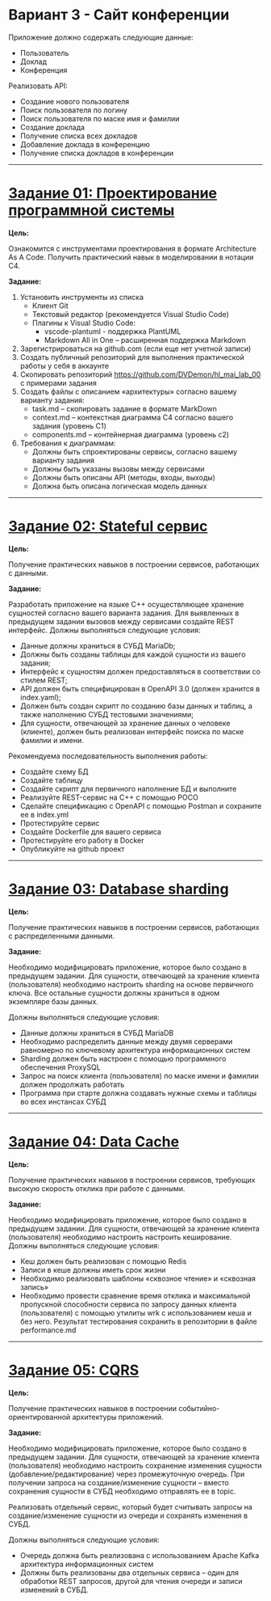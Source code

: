 # Вариант 3 - Сайт конференции

Приложение должно содержать следующие данные:
- Пользователь
- Доклад
- Конференция

Реализовать API:
- Создание нового пользователя
- Поиск пользователя по логину
- Поиск пользователя по маске имя и фамилии
- Создание доклада
- Получение списка всех докладов
- Добавление доклада в конференцию
- Получение списка докладов в конференции

---
# [Задание 01: Проектирование программной системы](./lab1)

**Цель:**

Ознакомится с инструментами проектирования в формате Architecture As A Code.
Получить практический навык в моделировании в нотации C4.

**Задание:**

1. Установить инструменты из списка
    * Клиент Git
    * Текстовый редактор (рекомендуется Visual Studio Code)
    * Плагины к Visual Studio Code:
        - vscode-plantuml - поддержка PlantUML
        - Markdown All in One – расширенная поддержка Markdown
2. Зарегистрироваться на github.com (если еще нет учетной записи)
3. Создать публичный репозиторий для выполнения практической работы у себя в
аккаунте
4. Скопировать репозиторий https://github.com/DVDemon/hl_mai_lab_00 с
примерами задания
5. Создать файлы с описанием «архитектуры» согласно вашему варианту задания:
    * task.md – скопировать задание в формате MarkDown
    * context.md – контекстная диаграмма C4 согласно вашего задания
(уровень C1)
    * components.md – контейнерная диаграмма (уровень c2)
6. Требования к диаграммам:
    * Должны быть спроектированы сервисы, согласно вашему варианту
задания
    * Должны быть указаны вызовы между сервисами
    * Должны быть описаны API (методы, входы, выходы)
    * Должна быть описана логическая модель данных
---
# [Задание 02: Stateful сервис](./lab2)

**Цель:**

Получение практических навыков в построении сервисов, работающих с данными.

**Задание:**

Разработать приложение на языке C++ осуществляющее хранение сущностей согласно
вашего варианта задания. Для выявленных в предыдущем задании вызовов между
сервисами создайте REST интерфейс.
Должны выполняться следующие условия:

* Данные должны храниться в СУБД MariaDb;
* Должны быть созданы таблицы для каждой сущности из вашего задания;
* Интерфейс к сущностям должен предоставляться в соответствии со стилем REST;
* API должен быть специфицирован в OpenAPI 3.0 (должен хранится в index.yaml);
* Должен быть создан скрипт по созданию базы данных и таблиц, а также
наполнению СУБД тестовыми значениями;
* Для сущности, отвечающей за хранение данных о человеке (клиенте), должен
быть реализован интерфейс поиска по маске фамилии и имени.


Рекомендуема последовательность выполнения работы:
* Создайте схему БД
* Создайте таблицу
* Создайте скрипт для первичного наполнение БД и выполните
* Реализуйте REST-сервис на C++ с помощью POCO
* Сделайте спецификацию с OpenAPI с помощью Postman и сохраните ее в
index.yml
* Протестируйте сервис
* Создайте Dockerfile для вашего сервиса
* Протестируйте его работу в Docker
* Опубликуйте на github проект

---
# [Задание 03: Database sharding](./lab3)

**Цель:**

Получение практических навыков в построении сервисов, работающих с
распределенными данными.

**Задание:**

Необходимо модифицировать приложение, которое было создано в предыдущем
задании. Для сущности, отвечающей за хранение клиента (пользователя) необходимо
настроить sharding на основе первичного ключа. Все остальные сущности должны
храниться в одном экземпляре базы данных.

Должны выполняться следующие условия:
* Данные должны храниться в СУБД MariaDB
* Необходимо распределить данные между двумя серверами равномерно по
ключевому
архитектура информационных систем
* Sharding должен быть настроен с помощью программного обеспечения
ProxySQL
* Запрос на поиск клиента (пользователя) по маске имени и фамилии должен
продолжать работать
* Программа при старте должна создавать нужные схемы и таблицы во всех
инстансах СУБД

---
# [Задание 04: Data Cache](./lab4)

**Цель:**

Получение практических навыков в построении сервисов, требующих высокую
скорость отклика при работе с данными.

**Задание:**

Необходимо модифицировать приложение, которое было создано в предыдущем
задании. Для сущности, отвечающей за хранение клиента (пользователя) необходимо
настроить настроить кеширование.
Должны выполняться следующие условия:
* Кеш должен быть реализован с помощью Redis
* Записи в кеше должны иметь срок жизни
* Необходимо реализовать шаблоны «сквозное чтение» и «сквозная запись»
* Необходимо провести сравнение время отклика и максимальной пропускной
способности сервиса по запросу данных клиента (пользователя) с помощью
утилиты wrk с использованием кеша и без него. Результат тестирования
сохранить в репозитории в файле performance.md

---
# [Задание 05: CQRS](./lab5)

**Цель:**

Получение практических навыков в построении событийно-ориентированной
архитектуры приложений.

**Задание:**

Необходимо модифицировать приложение, которое было создано в предыдущем задании. Для сущности, отвечающей за хранение клиента (пользователя) необходимо настроить сохранение изменения сущности (добавление/редактирование) через
промежуточную очередь. При получении запроса на создание/изменение сущности –
вместо сохранения сущности в СУБД необходимо отправлять ее в topic.

Реализовать отдельный сервис, который будет считывать запросы на создание/изменение сущности из очереди и сохранять изменения в СУБД.

Должны выполняться следующие условия:
* Очередь должна быть реализована с использованием Apache Kafka
архитектура информационных систем
* Должны быть реализованы два отдельных сервиса – один для обработки REST запросов, другой для чтения очереди и записи изменений в СУБД.